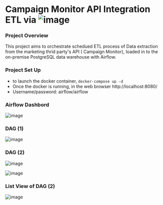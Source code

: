 
#  Campaign Monitor API Integration ETL via ![image](https://user-images.githubusercontent.com/14988972/126754341-95bfec58-3578-4472-b0f1-a10ef6946bed.png)


### Project Overview
This project aims to orchestrate schedued ETL process of Data extraction from the marketing thrid party's API ( Campaign Monitor), loaded in to the on-premise PostgreSQL data warehouse
with Airflow.

### Project Set Up
* to launch the docker container, ``` docker-compose up -d ```
* Once the docker is running, in the web browser http://localhost:8080/ 
* Username/password: airflow/airflow

### Airflow Dashbord
![image](https://user-images.githubusercontent.com/14988972/128623091-62013a68-8943-4dad-adb2-4826dc2cf3b5.png)


### DAG (1)
![image](https://user-images.githubusercontent.com/14988972/126753027-8506eb68-9fa4-4532-96f2-bb323f583040.png)

### DAG (2)
![image](https://user-images.githubusercontent.com/14988972/126758283-089b77fb-9a90-459d-9a18-d6338120703e.png)

![image](https://user-images.githubusercontent.com/14988972/128624024-8ff67f27-b7ca-426e-b607-0f6e53bec731.png)



### List View of DAG (2)
![image](https://user-images.githubusercontent.com/14988972/128623205-a6578cf1-945c-4fc6-9f4b-1b263b8fa7b3.png)
